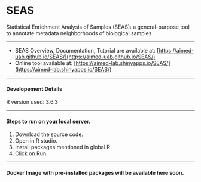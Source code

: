# SEAS
Statistical Enrichment Analysis of Samples (SEAS): a general-purpose tool to annotate metadata neighborhoods of biological samples
 
---

- SEAS Overview, Documentation, Tutorial are available at: [https://aimed-uab.github.io/SEAS/](https://aimed-uab.github.io/SEAS/)
- Online tool available at: [https://aimed-lab.shinyapps.io/SEAS/](https://aimed-lab.shinyapps.io/SEAS/)

---

#### Developement Details

R version used: 3.6.3

---

#### Steps to run on your local server.
1. Download the source code.
2. Open in R studio.
3. Install packages mentioned in global.R
4. Click on Run.

---

#### Docker Image with pre-installed packages will be available here soon.
 
